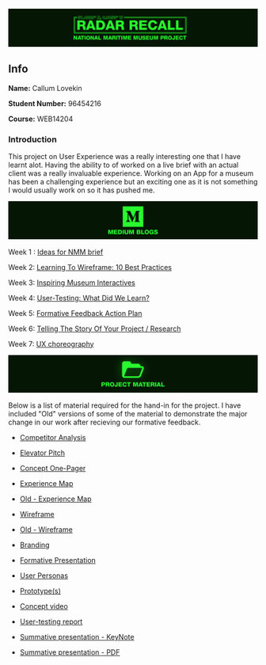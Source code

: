 ![title](https://raw.githubusercontent.com/CallumLovekin28/NMM-Summative/master/Images/Title.png)
## Info

**Name:** Callum Lovekin

**Student Number:** 96454216

**Course:** WEB14204

### Introduction

This project on User Experience was a really interesting one that I have learnt alot. Having the ability to of worked on a live brief with an actual client was a really invaluable experience. Working on an App for a museum has been a challenging experience but an exciting one as it is not something I would usually work on so it has pushed me. 

![blogs](https://raw.githubusercontent.com/CallumLovekin28/NMM-Summative/master/Images/Blogs.png)

Week 1 : [Ideas for NMM brief](https://medium.com/@c.lovekin/nmm-week-one-d7abf6538b82) 

Week 2: [Learning To Wireframe: 10 Best Practices](https://medium.com/@c.lovekin/learning-to-wireframe-7df069f2b459) 

Week 3: [Inspiring Museum Interactives](https://medium.com/@c.lovekin/digital-museum-experience-73dcc6bab6e8) 

Week 4: [User-Testing: What Did We Learn?](https://medium.com/@c.lovekin/what-did-i-learn-about-user-testing-as-a-ux-method-nmm4-293d895c6bb5) 

Week 5: [Formative Feedback Action Plan](https://medium.com/@c.lovekin/formative-feedback-nmm5-c0c66fe34b24)

Week 6: [Telling The Story Of Your Project / Research](https://medium.com/@c.lovekin/using-storytelling-to-effectively-communicate-your-research-nmm6-28fbf746dd61) 

Week 7: [UX choreography](https://medium.com/@c.lovekin/ux-choreography-nmm7-caafad37b7) 


![Material](https://raw.githubusercontent.com/CallumLovekin28/NMM-Summative/master/Images/Material.png)

Below is a list of material required for the hand-in for the project. I have included "Old" versions of some of the material to demonstrate the major change in our work after recieving our formative feedback.

- [Competitor Analysis](https://docs.google.com/document/d/12XkZdo-OxWi1CBYtpY-kvG0UmCEiKzsOPLtdOQwfjCU/edit?usp=sharing)

- [Elevator Pitch](https://docs.google.com/document/d/10SKfuGsolsGMAS-KE-qXAK9XnOdpojTMy1YCMleO2JU/edit?usp=sharing)

- [Concept One-Pager](https://drive.google.com/file/d/1pVYf-cnz8zL5rcR-yiZXEDRCR83Iiwgq/view?usp=sharing)

- [Experience Map](https://drive.google.com/file/d/1XPuHak-oeSTtOpTd96ZPt04QfgDIsa8T/view?usp=sharing)
- [Old - Experience Map](https://drive.google.com/file/d/1XPuHak-oeSTtOpTd96ZPt04QfgDIsa8T/view?usp=sharing)

- [Wireframe](https://drive.google.com/file/d/15D_yWQ-1TBt15E4CF9p2hiavjh-ZpF8C/view?usp=sharing)
- [Old - Wireframe](https://drive.google.com/file/d/1Wzbnyhhhe7vXxVhQviArdZmvpMOFBnt_/view?usp=sharing)

- [Branding](https://drive.google.com/drive/folders/18VTEUrIjipsO6WWimDnwJvuknlTaCJut?usp=sharing)

- [Formative Presentation](https://drive.google.com/file/d/1qYuLCF-i4EVCvvFcRQF6GATMpZUKt-9G/view?usp=sharing)

- [User Personas](https://docs.google.com/document/d/1Vj_lbFFjSIwNnTGtZiWFEIoSbJH9Xq_VhKhHvQieLPw/edit?usp=sharing)

- [Prototype(s)](https://drive.google.com/drive/folders/1zz6gBNPmqcVB2hswZf1YgXHGFmwY5sgR?usp=sharing)

- [Concept video](https://drive.google.com/file/d/1UqAx6clH8zLT3DbCIJwOlGHC3T8NSeTK/view?usp=sharing)

- [User-testing report]()

- [Summative presentation - KeyNote](https://drive.google.com/file/d/1dsxuOcysPFwQpXdIU2GafHDjsEqZZvK6/view?usp=sharing)

- [Summative presentation - PDF](https://drive.google.com/file/d/1ZHJBGFCPDNUlLLvWexh6ulKBSk051dFK/view?usp=sharing)


